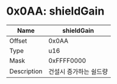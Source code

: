 # 0x0AA: shieldGain

| Name | shieldGain |
| ----| ------------ |
| Offset | 0x0AA |
| Type | u16 |
| Mask | 0xFFFF0000 |
| Description | 건설시 증가하는 쉴드량 |<br>

